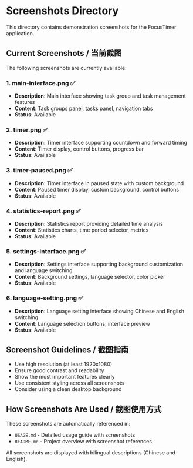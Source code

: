 # Screenshots Directory

This directory contains demonstration screenshots for the FocusTimer application.

## Current Screenshots / 当前截图

The following screenshots are currently available:

### 1. main-interface.png ✅
- **Description**: Main interface showing task group and task management features
- **Content**: Task groups panel, tasks panel, navigation tabs
- **Status**: Available

### 2. timer.png ✅
- **Description**: Timer interface supporting countdown and forward timing
- **Content**: Timer display, control buttons, progress bar
- **Status**: Available

### 3. timer-paused.png ✅
- **Description**: Timer interface in paused state with custom background
- **Content**: Paused timer display, custom background, control buttons
- **Status**: Available

### 4. statistics-report.png ✅
- **Description**: Statistics report providing detailed time analysis
- **Content**: Statistics charts, time period selector, metrics
- **Status**: Available

### 5. settings-interface.png ✅
- **Description**: Settings interface supporting background customization and language switching
- **Content**: Background settings, language selector, color picker
- **Status**: Available

### 6. language-setting.png ✅
- **Description**: Language setting interface showing Chinese and English switching
- **Content**: Language selection buttons, interface preview
- **Status**: Available

## Screenshot Guidelines / 截图指南

- Use high resolution (at least 1920x1080)
- Ensure good contrast and readability
- Show the most important features clearly
- Use consistent styling across all screenshots
- Consider using a clean desktop background

## How Screenshots Are Used / 截图使用方式

These screenshots are automatically referenced in:
- `USAGE.md` - Detailed usage guide with screenshots
- `README.md` - Project overview with screenshot references

All screenshots are displayed with bilingual descriptions (Chinese and English).
